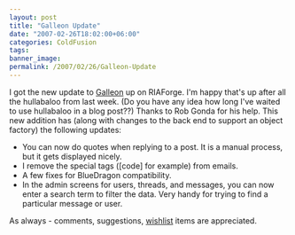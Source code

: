 ```yaml
---
layout: post
title: "Galleon Update"
date: "2007-02-26T18:02:00+06:00"
categories: ColdFusion 
tags: 
banner_image: 
permalink: /2007/02/26/Galleon-Update
---
```


I got the new update to <a href="http://galleon.riaforge.org">Galleon</a> up on RIAForge. I'm happy that's up after all the hullabaloo from last week. (Do you have any idea how long I've waited to use hullabaloo in a blog post??) Thanks to Rob Gonda for his help. This new addition has (along with changes to the back end to support an object factory) the following updates:

<ul>
<li>You can now do quotes when replying to a post. It is a manual process, but it gets displayed nicely.
<li>I remove the special tags ([code] for example) from emails.
<li>A few fixes for BlueDragon compatibility.
<li>In the admin screens for users, threads, and messages, you can now enter a search term to filter the data. Very handy for trying to find a particular message or user.
</ul>

As always - comments, suggestions, <a href="http://www.amazon.com/o/registry/2TCL1D08EZEYE">wishlist</a> items are appreciated.
